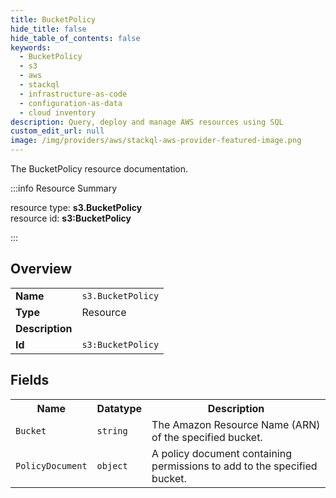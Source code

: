 ```yaml
---
title: BucketPolicy
hide_title: false
hide_table_of_contents: false
keywords:
  - BucketPolicy
  - s3
  - aws
  - stackql
  - infrastructure-as-code
  - configuration-as-data
  - cloud inventory
description: Query, deploy and manage AWS resources using SQL
custom_edit_url: null
image: /img/providers/aws/stackql-aws-provider-featured-image.png
---
```

The BucketPolicy resource documentation.

:::info Resource Summary

<div class="row">
<div class="providerDocColumn">
<span>resource type:&nbsp;<b>s3.BucketPolicy</b></span><br />
<span>resource id:&nbsp;<b>s3:BucketPolicy</b></span><br />
</div>
</div>

:::

## Overview
<table><tbody>
<tr><td><b>Name</b></td><td><code>s3.BucketPolicy</code></td></tr>
<tr><td><b>Type</b></td><td>Resource</td></tr>
<tr><td><b>Description</b></td><td></td></tr>
<tr><td><b>Id</b></td><td><code>s3:BucketPolicy</code></td></tr>
</tbody></table>

## Fields
<table><tbody>
<tr><th>Name</th><th>Datatype</th><th>Description</th></tr>
<tr><td><code>Bucket</code></td><td><code>string</code></td><td>The Amazon Resource Name (ARN) of the specified bucket.</td></tr><tr><td><code>PolicyDocument</code></td><td><code>object</code></td><td>A policy document containing permissions to add to the specified bucket.</td></tr>
</tbody></table>